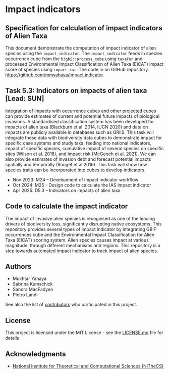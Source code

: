 # Impact indicators
<!-- ![example workflow](https://github.com/github/docs/actions/workflows/main.yml/badge.svg) -->

<!-- {:.alert .alert-warning}
This page is not yet complete. -->

## Specification for calculation of impact indicators of Alien Taxa
This document demonstrate the computation of impact indicator of alien species using the `impact_indicator`. The `impact_indicator` feeds in species occurrence cube from the `b3gbi::process_cube` using `taxaFun` and processed Environmental Impact Classification of Alien Taxa (EICAT) impact score of species using `impact_cat`. The code in on GitHub repository https://github.com/mmyahaya/impact.indicator.

## Task 5.3: Indicators on impacts of alien taxa [Lead: SUN]

Integration of impacts with occurrence cubes and other projected cubes can provide estimates of current and potential future impacts of biological invasions. A standardised classification system has been developed for impacts of alien taxa (Blackburn et al. 2014, IUCN 2020) and data on impacts are publicly available in databases such as GRIIS. This task will integrate these data with biodiversity data cubes to demonstrate impact for specific case systems and study taxa, feeding into national indicators, impact of specific species, cumulative impact of several species on specific sites (Wilson et al. 2018), and impact risk (McGeoch et al. 2021). We can also provide estimates of invasion debt and forecast potential impacts spatially and temporally (Rouget et al.2016). This task will show how species traits can be incorporated into cubes to develop indicators.

- Nov 2023: M24 – Development of impact indicator workflow
- Oct 2024: M25 - Design code to calculate the IAS impact indicator
- Apr 2025: D5.3 – Indicators on impacts of alien taxa

## Code to calculate the impact indicator

The impact of invasive alien species is recognised as one of the leading drivers of biodiversity loss, significantly disrupting native ecosystems. This repository provides several types of impact indicator by integrating GBIF occurrences cube and the Environmental Impact Classification for Alien Taxa (EICAT) scoring system. Alien species causes impact at various magnitude, through different mechanisms and regions. This repository is a step towards automated impact indicator to track impact of alien species.

## Authors

  - Mukhtar Yahaya
  - Sabrina Kumschick
  - Sandra MacFadyen
  - Pietro Landi

See also the list of [contributors](working.md) who participated in this project.

## License

This project is licensed under the MIT License - see the [LICENSE.md](LICENSE.md) file for details

## Acknowledgments

- [National Institute for Theoretical and Computational Sciences (NITheCS)](https://nithecs.ac.za/)
